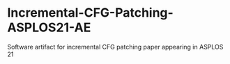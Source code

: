 # Incremental-CFG-Patching-ASPLOS21-AE
Software artifact for incremental CFG patching paper appearing in ASPLOS 21
